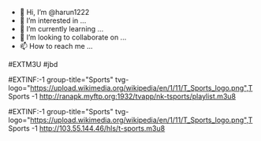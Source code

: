 - 👋 Hi, I’m @harun1222
- 👀 I’m interested in ...
- 🌱 I’m currently learning ...
- 💞️ I’m looking to collaborate on ...
- 📫 How to reach me ...

<!---
harun1222/harun1222 is a ✨ special ✨ repository because its `README.md` (this file) appears on your GitHub profile.
You can click the Preview link to take a look at your changes.
--->
#EXTM3U
#jbd


#EXTINF:-1 group-title="Sports" tvg-logo="https://upload.wikimedia.org/wikipedia/en/1/11/T_Sports_logo.png",T Sports -1
http://ranapk.myftp.org:1932/tvapp/nk-tsports/playlist.m3u8

#EXTINF:-1 group-title="Sports" tvg-logo="https://upload.wikimedia.org/wikipedia/en/1/11/T_Sports_logo.png",T Sports -1
http://103.55.144.46/hls/t-sports.m3u8

